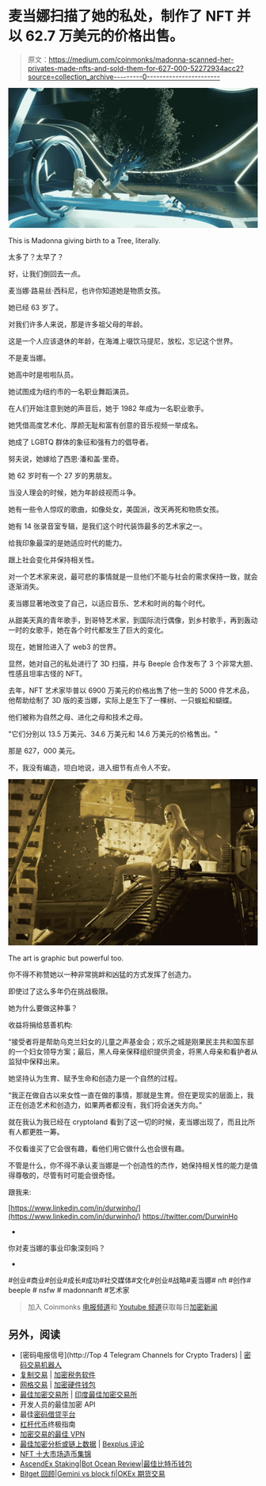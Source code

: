 # 麦当娜扫描了她的私处，制作了 NFT 并以 62.7 万美元的价格出售。

> 原文：<https://medium.com/coinmonks/madonna-scanned-her-privates-made-nfts-and-sold-them-for-627-000-52272934acc2?source=collection_archive---------0----------------------->

![](img/9c661ccc992277290cd4780dbebf2510.png)

This is Madonna giving birth to a Tree, literally.

太多了？太早了？

好，让我们倒回去一点。

麦当娜·路易丝·西科尼，也许你知道她是物质女孩。

她已经 63 岁了。

对我们许多人来说，那是许多祖父母的年龄。

这是一个人应该退休的年龄，在海滩上啜饮马提尼，放松，忘记这个世界。

不是麦当娜。

她高中时是啦啦队员。

她试图成为纽约市的一名职业舞蹈演员。

在人们开始注意到她的声音后，她于 1982 年成为一名职业歌手。

她凭借高度艺术化、厚颜无耻和富有创意的音乐视频一举成名。

她成了 LGBTQ 群体的象征和强有力的倡导者。

努夫说，她嫁给了西恩·潘和盖·里奇。

她 62 岁时有一个 27 岁的男朋友。

当没人理会的时候，她为年龄歧视而斗争。

她有一些令人惊叹的歌曲，如像处女，美国派，改天再死和物质女孩。

她有 14 张录音室专辑，是我们这个时代装饰最多的艺术家之一。

给我印象最深的是她适应时代的能力。

跟上社会变化并保持相关性。

对一个艺术家来说，最可悲的事情就是一旦他们不能与社会的需求保持一致，就会逐渐消失。

麦当娜显著地改变了自己，以适应音乐、艺术和时尚的每个时代。

从甜美天真的青年歌手，到哥特艺术家，到国际流行偶像，到乡村歌手，再到轰动一时的女歌手，她在各个时代都发生了巨大的变化。

现在，她冒险进入了 web3 的世界。

显然，她对自己的私处进行了 3D 扫描，并与 Beeple 合作发布了 3 个非常大胆、性感且坦率古怪的 NFT。

去年，NFT 艺术家毕普以 6900 万美元的价格出售了他一生的 5000 件艺术品，他帮助绘制了 3D 版的麦当娜，实际上是生下了一棵树、一只蜈蚣和蝴蝶。

他们被称为自然之母、进化之母和技术之母。

"它们分别以 13.5 万美元、34.6 万美元和 14.6 万美元的价格售出。"

那是 627，000 美元。

不，我没有编造，坦白地说，进入细节有点令人不安。

![](img/768e8b20120e298c6a417d2245bb240a.png)

The art is graphic but powerful too.

你不得不称赞她以一种非常挑衅和凶猛的方式发挥了创造力。

即使过了这么多年仍在挑战极限。

她为什么要做这种事？

收益将捐给慈善机构:

“接受者将是帮助乌克兰妇女的儿童之声基金会；欢乐之城是刚果民主共和国东部的一个妇女领导方案；最后，黑人母亲保释组织提供资金，将黑人母亲和看护者从监狱中保释出来。

她坚持认为生育、赋予生命和创造力是一个自然的过程。

“我正在做自古以来女性一直在做的事情，那就是生育。但在更现实的层面上，我正在创造艺术和创造力，如果两者都没有，我们将会迷失方向。”

就在我认为我已经在 cryptoland 看到了这一切的时候，麦当娜出现了，而且比所有人都更胜一筹。

不仅看谁买了它会很有趣，看他们用它做什么也会很有趣。

不管是什么，你不得不承认麦当娜是一个创造性的杰作，她保持相关性的能力是值得尊敬的，尽管有时可能会很奇怪。

跟我来:

[https://www.linkedin.com/in/durwinho/](https://www.linkedin.com/in/durwinho/)
https://twitter.com/DurwinHo

-

你对麦当娜的事业印象深刻吗？

-

#创业#商业#创业#成长#成功#社交媒体#文化#创业#战略#麦当娜# nft #创作# beeple # nsfw # madonnanft #艺术家

> 加入 Coinmonks [电报频道](https://t.me/coincodecap)和 [Youtube 频道](https://www.youtube.com/c/coinmonks/videos)获取每日[加密新闻](http://coincodecap.com/)

## 另外，阅读

*   [密码电报信号](http://Top 4 Telegram Channels for Crypto Traders) | [密码交易机器人](/coinmonks/crypto-trading-bot-c2ffce8acb2a)
*   [复制交易](/coinmonks/top-10-crypto-copy-trading-platforms-for-beginners-d0c37c7d698c) | [加密税务软件](/coinmonks/crypto-tax-software-ed4b4810e338)
*   [网格交易](https://coincodecap.com/grid-trading) | [加密硬件钱包](/coinmonks/the-best-cryptocurrency-hardware-wallets-of-2020-e28b1c124069)
*   [最佳加密交易所](/coinmonks/crypto-exchange-dd2f9d6f3769) | [印度最佳加密交易所](/coinmonks/bitcoin-exchange-in-india-7f1fe79715c9)
*   开发人员的最佳加密 API
*   最佳[密码借贷平台](/coinmonks/top-5-crypto-lending-platforms-in-2020-that-you-need-to-know-a1b675cec3fa)
*   [杠杆代币](/coinmonks/leveraged-token-3f5257808b22)终极指南
*   [加密交易的最佳 VPN](https://coincodecap.com/best-vpns-for-crypto-trading)
*   [最佳加密分析或链上数据](https://coincodecap.com/blockchain-analytics) | [Bexplus 评论](https://coincodecap.com/bexplus-review)
*   [NFT 十大市场造币集锦](https://coincodecap.com/nft-marketplaces)
*   [AscendEx Staking](https://coincodecap.com/ascendex-staking)|[Bot Ocean Review](https://coincodecap.com/bot-ocean-review)|[最佳比特币钱包](https://coincodecap.com/bitcoin-wallets-india)
*   [Bitget 回顾](https://coincodecap.com/bitget-review)|[Gemini vs block fi](https://coincodecap.com/gemini-vs-blockfi)|[OKEx 期货交易](https://coincodecap.com/okex-futures-trading)